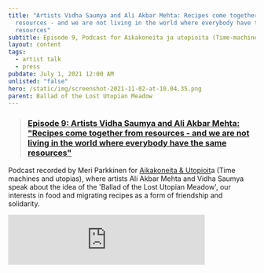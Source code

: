 ```yaml
---
title: "Artists Vidha Saumya and Ali Akbar Mehta: Recipes come together from
  resources - and we are not living in the world where everybody have the same
  resources"
subtitle: Episode 9, Podcast for Aikakoneita ja utopioita (Time-machines and utopias)
layout: content
tags:
  - artist talk
  - press
pubdate: July 1, 2021 12:00 AM
unlisted: "false"
hero: /static/img/screenshot-2021-11-02-at-10.04.35.png
parent: Ballad of the Lost Utopian Meadow
---
```

> ### [Episode 9: Artists Vidha Saumya and Ali Akbar Mehta: "Recipes come together from resources - and we are not living in the world where everybody have the same resources"](https://aikakoneitajautopioita.fi/podcast/episode-9-artists-vidha-saumya-and-ali-akbar-mehta-recipes-come-together-from-resources-and-we-are-not-living-in-the-world-where)

Podcast recorded by Meri Parkkinen for [Aikakoneita & Utopioit](https://aikakoneitajautopioita.fi/)a (Time machines and utopias), where artists Ali Akbar Mehta and Vidha Saumya speak about the idea of the 'Ballad of the Lost Utopian Meadow', our interests in food and migrating recipes as a form of friendship and solidarity.

<iframe src="https://anchor.fm/aikakoneita-ja-utopioita/embed/episodes/Episode-9-Artists-Vidha-Saumya-and-Ali-Akbar-Mehta-Recipes-come-together-from-resources---and-we-are-not-living-in-the-world-where-everybody-have-the-same-resources-e13lapf/a-a613gim" height="102px" width="400px" frameborder="0" scrolling="no"></iframe>